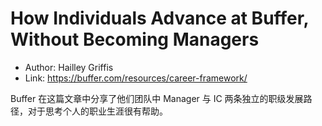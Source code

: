# How Individuals Advance at Buffer, Without Becoming Managers

* Author: Hailley Griffis
* Link: https://buffer.com/resources/career-framework/

Buffer 在这篇文章中分享了他们团队中 Manager 与 IC 两条独立的职级发展路径，对于思考个人的职业生涯很有帮助。
